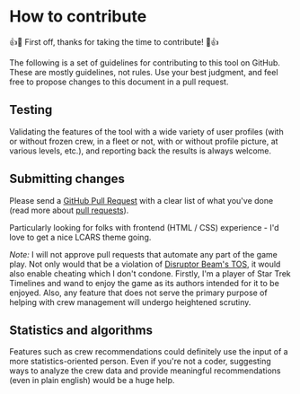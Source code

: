 # How to contribute

:+1::tada: First off, thanks for taking the time to contribute! :tada::+1:

The following is a set of guidelines for contributing to this tool on GitHub. These are mostly guidelines, not rules. Use your best judgment, and feel free to propose changes to this document in a pull request.

## Testing

Validating the features of the tool with a wide variety of user profiles (with or without frozen crew, in a fleet or not, with or without profile picture, at various levels, etc.), and reporting back the results is always welcome.

## Submitting changes

Please send a [GitHub Pull Request](https://github.com/IAmPicard/StarTrekTimelinesSpreadsheet/pull/new/master) with a clear list of what you've done (read more about [pull requests](https://help.github.com/articles/about-pull-requests/)).

Particularly looking for folks with frontend (HTML / CSS) experience - I'd love to get a nice LCARS theme going.

*Note:* I will not approve pull requests that automate any part of the game play. Not only would that be a violation of [Disruptor Beam's TOS](https://www.disruptorbeam.com/tos/), it would also enable cheating which I don't condone. Firstly, I'm a player of Star Trek Timelines and wand to enjoy the game as its authors intended for it to be enjoyed. Also, any feature that does not serve the primary purpose of helping with crew management will undergo heightened scrutiny.

## Statistics and algorithms

Features such as crew recommendations could definitely use the input of a more statistics-oriented person. Even if you're not a coder, suggesting ways to analyze the crew data and provide meaningful recommendations (even in plain english) would be a huge help.
